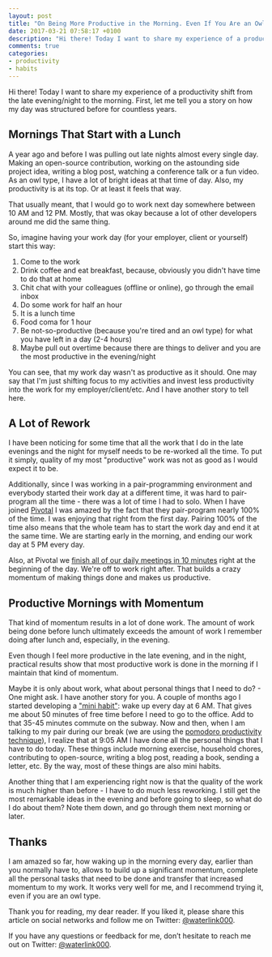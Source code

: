 ```yaml
---
layout: post
title: "On Being More Productive in the Morning. Even If You Are an Owl"
date: 2017-03-21 07:58:17 +0100
description: "Hi there! Today I want to share my experience of a productivity shift from the late evening/night to the morning. First, let me tell you a story on how my day was structured before for countless years..."
comments: true
categories:
- productivity
- habits
---
```


Hi there! Today I want to share my experience of a productivity shift from the late evening/night to the morning. First, let me tell you a story on how my day was structured before for countless years.

## Mornings That Start with a Lunch

<!-- more -->

A year ago and before I was pulling out late nights almost every single day. Making an open-source contribution, working on the astounding side project idea, writing a blog post, watching a conference talk or a fun video. As an owl type, I have a lot of bright ideas at that time of day. Also, my productivity is at its top. Or at least it feels that way.

That usually meant, that I would go to work next day somewhere between 10 AM and 12 PM. Mostly, that was okay because a lot of other developers around me did the same thing.

So, imagine having your work day (for your employer, client or yourself) start this way:

1. Come to the work
2. Drink coffee and eat breakfast, because, obviously you didn't have time to do that at home
3. Chit chat with your colleagues (offline or online), go through the email inbox
4. Do some work for half an hour
5. It is a lunch time
6. Food coma for 1 hour
7. Be not-so-productive (because you're tired and an owl type) for what you have left in a day (2-4 hours)
8. Maybe pull out overtime because there are things to deliver and you are the most productive in the evening/night

You can see, that my work day wasn't as productive as it should. One may say that I'm just shifting focus to my activities and invest less productivity into the work for my employer/client/etc. And I have another story to tell here.

## A Lot of Rework

I have been noticing for some time that all the work that I do in the late evenings and the night for myself needs to be re-worked all the time. To put it simply, quality of my most "productive" work was not as good as I would expect it to be.

Additionally, since I was working in a pair-programming environment and everybody started their work day at a different time, it was hard to pair-program all the time - there was a lot of time I had to solo. When I have joined [Pivotal](https://pivotal.io) I was amazed by the fact that they pair-program nearly 100% of the time. I was enjoying that right from the first day. Pairing 100% of the time also means that the whole team has to start the work day and end it at the same time. We are starting early in the morning, and ending our work day at 5 PM every day.

Also, at Pivotal we [finish all of our daily meetings in 10 minutes](http://www.businessinsider.de/pivotal-ceo-rob-mee-on-meetings-2016-7?r=US&IR=T) right at the beginning of the day. We're off to work right after. That builds a crazy momentum of making things done and makes us productive.

## Productive Mornings with Momentum

That kind of momentum results in a lot of done work. The amount of work being done before lunch ultimately exceeds the amount of work I remember doing after lunch and, especially, in the evening.

Even though I feel more productive in the late evening, and in the night, practical results show that most productive work is done in the morning if I maintain that kind of momentum.

Maybe it is only about work, what about personal things that I need to do? - One might ask. I have another story for you. A couple of months ago I started developing a ["mini habit"](https://www.amazon.com/gp/product/1494882272/ref=as_li_tl?ie=UTF8&camp=1789&creative=9325&creativeASIN=1494882272&linkCode=as2&tag=tddfellow-20&linkId=b6cd36eccddacf6c74eac24496ce206f): wake up every day at 6 AM. That gives me about 50 minutes of free time before I need to go to the office. Add to that 35-45 minutes commute on the subway. Now and then, when I am talking to my pair during our break (we are using the [pomodoro productivity technique](http://pomodorotechnique.com)), I realize that at 9:05 AM I have done all the personal things that I have to do today. These things include morning exercise, household chores, contributing to open-source, writing a blog post, reading a book, sending a letter, etc. By the way, most of these things are also mini habits.

Another thing that I am experiencing right now is that the quality of the work is much higher than before - I have to do much less reworking. I still get the most remarkable ideas in the evening and before going to sleep, so what do I do about them? Note them down, and go through them next morning or later.

## Thanks

I am amazed so far, how waking up in the morning every day, earlier than you normally have to, allows to build up a significant momentum, complete all the personal tasks that need to be done and transfer that increased momentum to my work. It works very well for me, and I recommend trying it, even if you are an owl type.

Thank you for reading, my dear reader. If you liked it, please share this article on social networks and follow me on Twitter: [@waterlink000](https://twitter.com/waterlink000).

If you have any questions or feedback for me, don’t hesitate to reach me out on Twitter: [@waterlink000](https://twitter.com/waterlink000).
